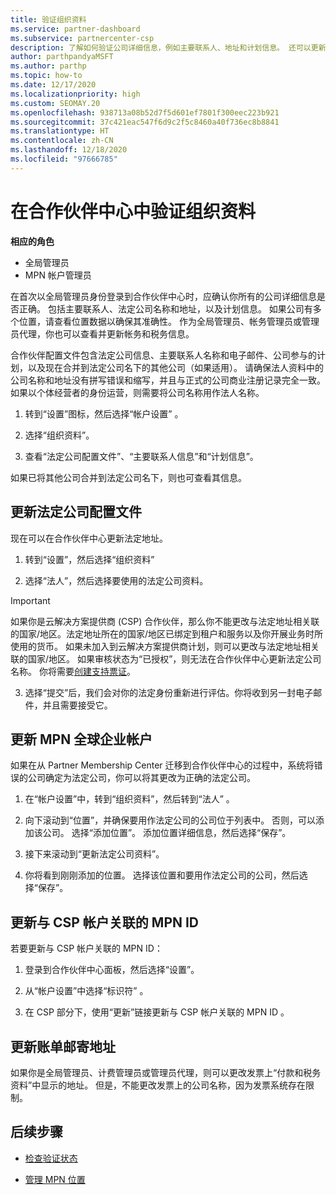 ```yaml
---
title: 验证组织资料
ms.service: partner-dashboard
ms.subservice: partnercenter-csp
description: 了解如何验证公司详细信息，例如主要联系人、地址和计划信息。 还可以更新法律和帐单地址。
author: parthpandyaMSFT
ms.author: parthp
ms.topic: how-to
ms.date: 12/17/2020
ms.localizationpriority: high
ms.custom: SEOMAY.20
ms.openlocfilehash: 938713a08b52d7f5d601ef7801f300eec223b921
ms.sourcegitcommit: 37c421eac547f6d9c2f5c8460a40f736ec8b8841
ms.translationtype: HT
ms.contentlocale: zh-CN
ms.lasthandoff: 12/18/2020
ms.locfileid: "97666785"
---
```

# <a name="verify-your-organization-profile-information-in-partner-center"></a>在合作伙伴中心中验证组织资料

**相应的角色**

- 全局管理员
- MPN 帐户管理员

在首次以全局管理员身份登录到合作伙伴中心时，应确认你所有的公司详细信息是否正确。 包括主要联系人、法定公司名称和地址，以及计划信息。 如果公司有多个位置，请查看位置数据以确保其准确性。 作为全局管理员、帐务管理员或管理员代理，你也可以查看并更新帐务和税务信息。

合作伙伴配置文件包含法定公司信息、主要联系人名称和电子邮件、公司参与的计划，以及现在合并到法定公司名下的其他公司（如果适用）。 请确保法人资料中的公司名称和地址没有拼写错误和缩写，并且与正式的公司商业注册记录完全一致。 如果以个体经营者的身份运营，则需要将公司名称用作法人名称。

1. 转到“设置”图标，然后选择“帐户设置” 。
 
1. 选择“组织资料”。 

2. 查看“法定公司配置文件”、“主要联系人信息”和“计划信息”。

如果已将其他公司合并到法定公司名下，则也可查看其信息。 

## <a name="update-your-legal-business-profile"></a>更新法定公司配置文件

现在可以在合作伙伴中心更新法定地址。

1. 转到“设置”，然后选择“组织资料” 


2. 选择“法人”，然后选择要使用的法定公司资料。

>[!Important]
>如果你是云解决方案提供商 (CSP) 合作伙伴，那么你不能更改与法定地址相关联的国家/地区。法定地址所在的国家/地区已绑定到租户和服务以及你开展业务时所使用的货币。 如果未加入到云解决方案提供商计划，则可以更改与法定地址相关联的国家/地区。 如果审核状态为“已授权”，则无法在合作伙伴中心更新法定公司名称。 你将需要[创建支持票证](https://partner.microsoft.com/dashboard/support/csp/servicerequests/create?stage=2&topicid=eb74583c-61b3-2124-bffc-00920e0ae772)。

3. 选择“提交”后，我们会对你的法定身份重新进行评估。你将收到另一封电子邮件，并且需要接受它。

## <a name="update-your-mpn-global-business-account"></a>更新 MPN 全球企业帐户

如果在从 Partner Membership Center 迁移到合作伙伴中心的过程中，系统将错误的公司确定为法定公司，你可以将其更改为正确的法定公司。

1. 在“帐户设置”中，转到“组织资料”，然后转到“法人”  。

1.  向下滚动到“位置”，并确保要用作法定公司的公司位于列表中。 否则，可以添加该公司。 选择“添加位置”。 添加位置详细信息，然后选择“保存”。

2. 接下来滚动到“更新法定公司资料”。

3. 你将看到刚刚添加的位置。 选择该位置和要用作法定公司的公司，然后选择“保存”。

## <a name="update-your-mpn-id-associated-with-your-csp-account"></a>更新与 CSP 帐户关联的 MPN ID

若要更新与 CSP 帐户关联的 MPN ID：

1. 登录到合作伙伴中心面板，然后选择“设置”。
 
1. 从“帐户设置”中选择“标识符” 。

1. 在 CSP 部分下，使用“更新”链接更新与 CSP 帐户关联的 MPN ID 。 


## <a name="update-your-billing-address"></a>更新账单邮寄地址

如果你是全局管理员、计费管理员或管理员代理，则可以更改发票上“付款和税务资料”中显示的地址。 但是，不能更改发票上的公司名称，因为发票系统存在限制。

## <a name="next-steps"></a>后续步骤


- [检查验证状态](verification-responses.md)
 
- [管理 MPN 位置](manage-locations.md)



